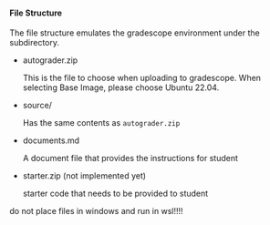 

#### File Structure

The file structure emulates the gradescope environment under the subdirectory.

- autograder.zip

  This is the file to choose when uploading to gradescope. When selecting Base Image, please choose Ubuntu 22.04.

- source/

  Has the same contents as `autograder.zip`

- documents.md

  A document file that provides the instructions for student

- starter.zip (not implemented yet)

  starter code that needs to be provided to student

do not place files in windows and run in wsl!!!!